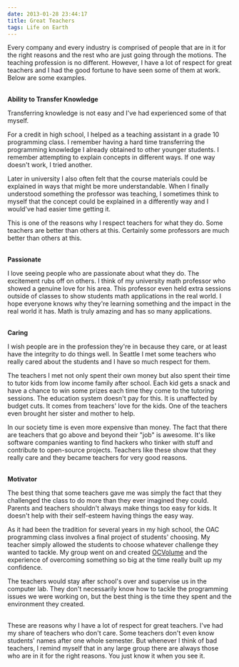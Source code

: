 ```yaml
---
date: 2013-01-28 23:44:17
title: Great Teachers
tags: Life on Earth
---
```

Every company and every industry is comprised of people that are in it for the
right reasons and the rest who are just going through the motions. The teaching
profession is no different. However, I have a lot of respect for great teachers
and I had the good fortune to have seen some of them at work. Below are some
examples.
<br>
<br>

**Ability to Transfer Knowledge**

Transferring knowledge is not easy and I've had experienced some of that myself.

For a credit in high school, I helped as a teaching assistant in a grade 10
programming class. I remember having a hard time transferring the programming
knowledge I already obtained to other younger students. I remember attempting to
explain concepts in different ways. If one way doesn't work, I tried another.

Later in university I also often felt that the course materials could be
explained in ways that might be more understandable. When I finally
understood something the professor was teaching, I sometimes think to myself
that the concept could be explained in a differently way and I would've had
easier time getting it.

This is one of the reasons why I respect teachers for what they do. Some
teachers are better than others at this. Certainly some professors are much
better than others at this.
<br>
<br>

**Passionate**

I love seeing people who are passionate about what they do. The excitement rubs
off on others. I think of my university math professor who showed a genuine love
for his area. This professor even held extra sessions outside of classes to show
students math applications in the real world. I hope everyone knows why they're
learning something and the impact in the real world it has. Math is truly
amazing and has so many applications.
<br>
<br>

**Caring**

I wish people are in the profession they're in because they care, or at least
have the integrity to do things well. In Seattle I met some teachers who really
cared about the students and I have so much respect for them.

The teachers I met not only spent their own money but also spent their time to
tutor kids from low income family after school. Each kid gets a snack and have a
chance to win some prizes each time they come to the tutoring sessions. The
education system doesn't pay for this. It is unaffected by budget cuts. It comes
from teachers' love for the kids. One of the teachers even brought her sister
and mother to help.

In our society time is even more expensive than money. The fact that there are
teachers that go above and beyond their "job" is awesome. It's like software
companies wanting to find hackers who tinker with stuff and contribute to
open-source projects. Teachers like these show that they really care and they
became teachers for very good reasons.
<br>
<br>

**Motivator**

The best thing that some teachers gave me was simply the fact that they
challenged the class to do more than they ever imagined they could. Parents and
teachers shouldn't always make things too easy for kids. It doesn't help with
their self-esteem having things the easy way.

As it had been the tradition for several years in my high school, the OAC
programming class involves a final project of students' choosing. My teacher
simply allowed the students to choose whatever challenge they wanted to tackle.
My group went on and created [OCVolume][1] and the experience of overcoming
something so big at the time really built up my confidence.

The teachers would stay after school's over and supervise us in the computer
lab. They don't necessarily know how to tackle the programming issues we were
working on, but the best thing is the time they spent and the environment they
created.
<br>
<br>

These are reasons why I have a lot of respect for great teachers. I've had my
share of teachers who don't care. Some teachers don't even know students'
names after one whole semester. But whenever I think of bad teachers, I remind
myself that in any large group there are always those who are in it for the
right reasons. You just know it when you see it.

  [1]: http://ocvolume.sf.net
